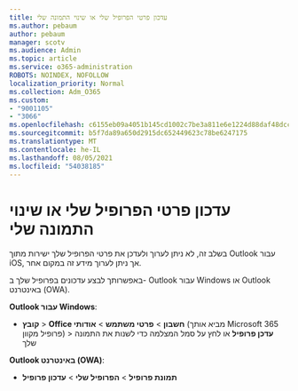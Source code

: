 ```yaml
---
title: עדכון פרטי הפרופיל שלי או שינוי התמונה שלי
ms.author: pebaum
author: pebaum
manager: scotv
ms.audience: Admin
ms.topic: article
ms.service: o365-administration
ROBOTS: NOINDEX, NOFOLLOW
localization_priority: Normal
ms.collection: Adm_O365
ms.custom:
- "9001105"
- "3066"
ms.openlocfilehash: c6155eb09a4051b145cd1002c7be3a811e6e1224d88daf48dccbb4e059475081
ms.sourcegitcommit: b5f7da89a650d2915dc652449623c78be6247175
ms.translationtype: MT
ms.contentlocale: he-IL
ms.lasthandoff: 08/05/2021
ms.locfileid: "54038185"
---
```

# <a name="update-my-profile-information-or-change-my-picture"></a>עדכון פרטי הפרופיל שלי או שינוי התמונה שלי

בשלב זה, לא ניתן לערוך ולעדכן את פרטי הפרופיל שלך ישירות מתוך Outlook עבור iOS, אך ניתן לערוך מידע זה במקום אחר. 

באפשרותך לבצע עדכונים בפרופיל שלך ב- Outlook עבור Windows או Outlook באינטרנט (OWA). 

**Outlook עבור Windows**: 

- **קובץ**  >  **Office חשבון**  >  **פרטי משתמש**  >  **אודותי** (מביא אותך Microsoft 365 פרופיל מקוון) > **עדכן פרופיל** או לחץ על סמל המצלמה כדי לשנות את התמונה שלך  
  
**Outlook באינטרנט (OWA)**: 

- **תמונת פרופיל**  >  **הפרופיל שלי**  >  **עדכון פרופיל**
